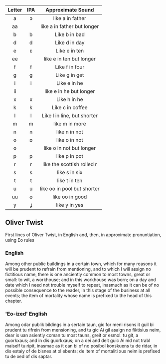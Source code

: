| Letter | IPA | Approximate Sound |
|:---:|:---:|:---:|
| a | ɔ | like a in father |
| aa |  | like a in father but longer |
| b | b | Like b in bad |
| d | d | Like d in day |
| e | ɛ | Like e in ten |
| ee |  | like e in ten but longer |
| f | f | Like f in four |
| g | g | Like g in get |
| i | i | Like e in he |
| ii | | like e in he but longer |
| x | x | Like h in he |
| k | k | Like c in coffee |
| l | l | Like l in line, but shorter |
| m | m | like m in more |
| n | n | like n in not |
| o | ɒ | like o in not |
| o |   | like o in not but longer |
| p | p | like p in pot |
| r | r | like the scottish rolled r|
| s | s | like s in six |
| t | t | like t in ten |
| u | u | like oo in pool but shorter |
| uu | ʊ | like oo in good |
| y | ʝ | like y in yes |

## Oliver Twist

First lines of Oliver Twist, in English and, then, in approximate pronuntiation, using Eo rules

### English

Among other public buildings in a certain town, which for many reasons it will be prudent to refrain from mentioning, and to which I will assign no fictitious name, there is one anciently common to most towns, great or small: to wit, a workhouse; and in this workhouse was born; on a day and date which I need not trouble myself to repeat, inasmuch as it can be of no possible consequence to the reader, in this stage of the business at all events; the item of mortality whose name is prefixed to the head of this chapter.


### 'Eo-ized' English

Among odar publik bildings in a sertain taun, gic for meni risons it guil bi prudent tu rifrein from mensioning, and tu gic Ai gil asaign no fiktisius neim, dear is uan asiently coman tu most tauns, greit or esmol: tu git, a guorkxaus; and in dis guorkxaus; on a dei and deit guic Ai nid not trabl maiself tu ripit, inasmac as it can bi of no posibol konskuens tu de ridar, in dis estaiy of de bisnes at ol ebents; de item of mortaliti xus neim is prefised tu de xed of dis saptar.

